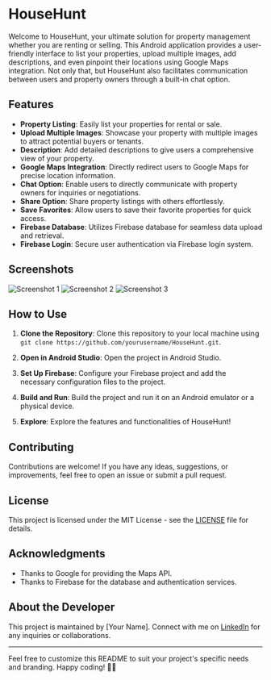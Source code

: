 # HouseHunt

Welcome to HouseHunt, your ultimate solution for property management whether you are renting or selling. This Android application provides a user-friendly interface to list your properties, upload multiple images, add descriptions, and even pinpoint their locations using Google Maps integration. Not only that, but HouseHunt also facilitates communication between users and property owners through a built-in chat option.

## Features

- **Property Listing**: Easily list your properties for rental or sale.
- **Upload Multiple Images**: Showcase your property with multiple images to attract potential buyers or tenants.
- **Description**: Add detailed descriptions to give users a comprehensive view of your property.
- **Google Maps Integration**: Directly redirect users to Google Maps for precise location information.
- **Chat Option**: Enable users to directly communicate with property owners for inquiries or negotiations.
- **Share Option**: Share property listings with others effortlessly.
- **Save Favorites**: Allow users to save their favorite properties for quick access.
- **Firebase Database**: Utilizes Firebase database for seamless data upload and retrieval.
- **Firebase Login**: Secure user authentication via Firebase login system.

## Screenshots

![Screenshot 1](screenshot1.png)
![Screenshot 2](screenshot2.png)
![Screenshot 3](screenshot3.png)

## How to Use

1. **Clone the Repository**: Clone this repository to your local machine using `git clone https://github.com/yourusername/HouseHunt.git`.

2. **Open in Android Studio**: Open the project in Android Studio.

3. **Set Up Firebase**: Configure your Firebase project and add the necessary configuration files to the project.

4. **Build and Run**: Build the project and run it on an Android emulator or a physical device.

5. **Explore**: Explore the features and functionalities of HouseHunt!

## Contributing

Contributions are welcome! If you have any ideas, suggestions, or improvements, feel free to open an issue or submit a pull request.

## License

This project is licensed under the MIT License - see the [LICENSE](LICENSE) file for details.

## Acknowledgments

- Thanks to Google for providing the Maps API.
- Thanks to Firebase for the database and authentication services.

## About the Developer

This project is maintained by [Your Name]. Connect with me on [LinkedIn](https://www.linkedin.com/in/yourprofile/) for any inquiries or collaborations.

---

Feel free to customize this README to suit your project's specific needs and branding. Happy coding! 🏡✨
